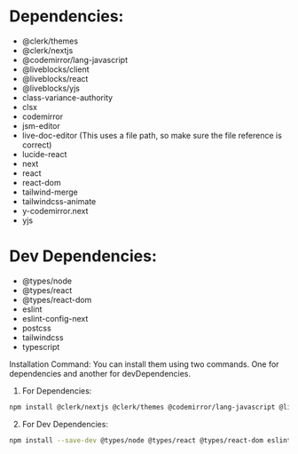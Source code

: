 # Dependencies:
- @clerk/themes
- @clerk/nextjs
- @codemirror/lang-javascript
- @liveblocks/client
- @liveblocks/react
- @liveblocks/yjs
- class-variance-authority
- clsx
- codemirror
- jsm-editor
- live-doc-editor (This uses a file path, so make sure the file reference is correct)
- lucide-react
- next
- react
- react-dom
- tailwind-merge
- tailwindcss-animate
- y-codemirror.next
- yjs

# Dev Dependencies:
- @types/node
- @types/react
- @types/react-dom
- eslint
- eslint-config-next
- postcss
- tailwindcss
- typescript


Installation Command: You can install them using two commands. One for dependencies and another for devDependencies.

1. For Dependencies:
```bash
npm install @clerk/nextjs @clerk/themes @codemirror/lang-javascript @liveblocks/client @liveblocks/react @liveblocks/yjs class-variance-authority clsx codemirror jsm-editor live-doc-editor lucide-react next react react-dom tailwind-merge tailwindcss-animate y-codemirror.next yjs
```

2. For Dev Dependencies:
```bash
npm install --save-dev @types/node @types/react @types/react-dom eslint eslint-config-next postcss tailwindcss typescript

```